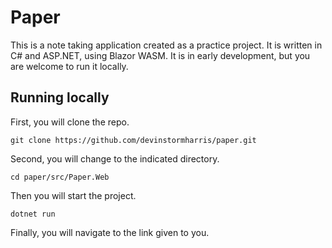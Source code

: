 # Paper
This is a note taking application created as a practice project. It is written in C# and ASP.NET, using Blazor WASM. It is in early development, but you are welcome to run it locally.

## Running locally
First, you will clone the repo.

```git clone https://github.com/devinstormharris/paper.git```

Second, you will change to the indicated directory.

```cd paper/src/Paper.Web```

Then you will start the project.

```dotnet run```

Finally, you will navigate to the link given to you.
